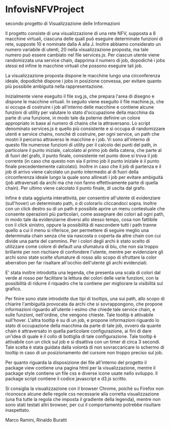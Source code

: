 # InfovisNFVProject
secondo progetto di Visualizzazione delle Informazioni

Il progetto consiste di una visualizzazione di una rete NFV, supposta a 8 macchine virtuali, ciascuna delle quali può eseguire determinate funzioni di rete, supposte 10 e nominate dalla A alla J.
Inoltre abbiamo considerato un numero variabile di utenti, 20 nella visualizzazione proposta, ma tale numero può essere cambiato nel file services.js.
Per ciascun utente viene randomizzata una service chain, dapprima il numero di job, dopodichè i jobs stessi ed infine le macchine virtuali che possono eseguire tali job.

La visualizzazione proposta dispone le macchine lungo una circonferenza ideale, dopodichè dispone i jobs in posizione convessa, per evitare quanto più possibile ambiguità nella rappresentazione.

Inizialmente viene eseguito il file svg.js, che prepara l'area di disegno e dispone le macchine virtuali.
In seguito viene eseguito il file machine.js, che si occupa di costruire i job all'interno delle macchine e contiene alcune funzioni di utility per valutare lo stato d'occupazione della macchina da parte di una funzione, in modo tale da poterne definire un colore appropriato in base al numero di chains che la attraversano.
Lo script denominato services.js è quello più consistente e si occupa di randomizzare utenti e service chains, nonchè di costruire, per ogni service, un path che mostri il percorso attraverso le macchine e i job. Vi sono all'interno di questo file numerose funzioni di utility per il calcolo dei punti del path, in particolare il punto iniziale, calcolato al primo job della catena, che parte al di fuori del grafo, il punto finale, consistente nel punto dove si trova il job corrente (in caso che questo non sia il primo job il punto iniziale è il punto finale precedentemente calcolato). Inoltre in caso che il job di partenza e il job di arrivo viene calcolato un punto intermedio al di fuori della circonferenza ideale lungo la quale sono allineati i job per evitare ambiguità (job attraversati da archi ma che non fanno effettivamente parte di quella chain). Per ultimo viene calcolato il punto finale, di uscita dal grafo.

Infine è stata aggiunta interattività, per consentire all'utente di evidenziare (sull'hover) un determinato path, o di colorarlo cliccandoci sopra.
Inoltre con un click destro su di un path è possibile aprire un menu contestuale che consente operazioni più particolari, come assegnare dei colori ad ogni path, in modo tale da evidenziarne diversi allo stesso tempo, cosa non fattibile con il click sinistro, oppure la possibilità di nascondere tutti i path tranne quello a cui il menu si riferisce, per permettere di seguire meglio una determinata chain senza che sia nascosta o coperta da altre chain con cui divide una parte del cammino.
Per i colori degli archi è stato scelto di utilizzare come colore di default una sfumatura di blu, che non sia troppo brillante per non rischiare di confondere l'utente, mentre per evidenziare gli archi sono state scelte sfumature di rosso allo scopo di sfruttare la color aberration per far risaltare all'occhio dell'utente gli archi evidenziati.

E' stata inoltre introdotta una legenda, che presenta una scala di colori dal verde al rosso per facilitare la lettura dei colori delle varie funzioni, con la possibilità di ridurre il riquadro che la contiene per migliorare la visibilità sul grafico.

Per finire sono state introdotte due tipi di tooltips, una sui path, allo scopo di chiarire l'ambiguità provocata da archi che si sovrappongono, che propone informazioni riguardo all'utente i-esimo che chiede tale service chain, e sulle funzioni, nell'ordine, che vengono chieste. Tale tooltip è attivabile sull'hover.
L'altra tooltip è su di un job, e propone informazioni riguardo lo stato di occupazione della macchina da parte di tale job, ovvero da quante chain è attraversato in quella particolare configurazione, ai fini di dare un'idea di quale è il collo di bottiglia di tale configurazione. Tale tooltip è attivabile con un click sul job e si disattiva con un timer di circa 3 secondi. Tale scelta è stata guidata dalla volontà di non sovraccaricare lo schermo di tooltip in caso di un posizionamento del cursore non troppo preciso sul job.

Per quanto riguarda la disposizione dei file all'interno del progetto il package view contiene una pagina html per la visualizzazione, mentre il package style contiene un file css e diverse icone usate nello sviluppo. Il package script contiene il codice javascript e d3.js scritto.

Si consiglia la visualizzazione con il browser Chrome, poichè su Firefox non riconosce alcune delle regole css necessarie alla corretta visualizzazione (una fra tutte la regola che imposta il gradiente della legenda), mentre non sono stati testati altri browser, per cui il comportamento potrebbe risultare inaspettato.

Marco Ramini,
Rinaldo Buratti
